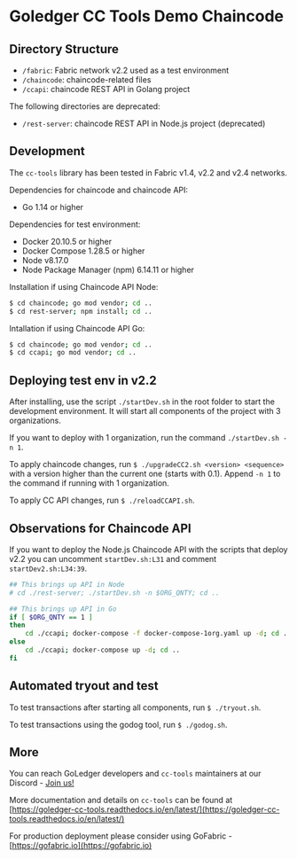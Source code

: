 # Goledger CC Tools Demo Chaincode 

## Directory Structure

- `/fabric`: Fabric network v2.2 used as a test environment
- `/chaincode`: chaincode-related files
- `/ccapi`: chaincode REST API in Golang project

The following directories are deprecated:
- `/rest-server`: chaincode REST API in Node.js project (deprecated)

## Development

The `cc-tools` library has been tested in Fabric v1.4, v2.2 and v2.4 networks.

Dependencies for chaincode and chaincode API:

- Go 1.14 or higher

Dependencies for test environment:

- Docker 20.10.5 or higher
- Docker Compose 1.28.5 or higher
- Node v8.17.0
- Node Package Manager (npm) 6.14.11 or higher

Installation if using Chaincode API Node:

```bash
$ cd chaincode; go mod vendor; cd ..
$ cd rest-server; npm install; cd ..
```

Intallation if using Chaincode API Go:

```bash
$ cd chaincode; go mod vendor; cd ..
$ cd ccapi; go mod vendor; cd ..
```


## Deploying test env in v2.2

After installing, use the script `./startDev.sh` in the root folder to start the development environment. It will
start all components of the project with 3 organizations.

If you want to deploy with 1 organization, run the command `./startDev.sh -n 1`.

To apply chaincode changes, run `$ ./upgradeCC2.sh <version> <sequence>` with a version higher than the current one (starts with 0.1). Append `-n 1` to the command if running with 1 organization.

To apply CC API changes, run `$ ./reloadCCAPI.sh`.

## Observations for Chaincode API

If you want to deploy the Node.js Chaincode API with the scripts that deploy v2.2 you can uncomment `startDev.sh:L31` and comment `startDev2.sh:L34:39`. 

```sh
## This brings up API in Node
# cd ./rest-server; ./startDev.sh -n $ORG_QNTY; cd ..

## This brings up API in Go
if [ $ORG_QNTY == 1 ]
then
    cd ./ccapi; docker-compose -f docker-compose-1org.yaml up -d; cd ..
else
    cd ./ccapi; docker-compose up -d; cd ..
fi
```

## Automated tryout and test

To test transactions after starting all components, run `$ ./tryout.sh`. 

To test transactions using the godog tool, run `$ ./godog.sh`.

## More

You can reach GoLedger developers and `cc-tools` maintainers at our Discord - [Join us!](https://discord.gg/GndkYHxNyQ)

More documentation and details on `cc-tools` can be found at [https://goledger-cc-tools.readthedocs.io/en/latest/](https://goledger-cc-tools.readthedocs.io/en/latest/)

For production deployment please consider using GoFabric - [https://gofabric.io](https://gofabric.io)
